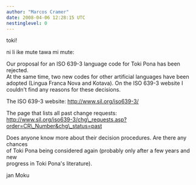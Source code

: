 ```yaml
---
author: "Marcos Cramer"
date: 2008-04-06 12:28:15 UTC
nestinglevel: 0
---
```

toki!  
  
ni li ike mute tawa mi mute:  
  
Our proposal for an ISO 639-3 language code for Toki Pona has been rejected.  
At the same time, two new codes for other artificial languages have been  
adopted (Lingua Franca Nova and Kotava). On the ISO 639-3 website I  
couldn't find any reasons for these decisions.  
  
The ISO 639-3 website: http://www.sil.org/iso639-3/  
  
The page that lists all past change requests:  
http://www.sil.org/iso639-3/chg\_requests.asp?order=CR\_Number&chg\_status=past  
  
Does anyone know more about their decision procedures. Are there any chances  
of Toki Pona being considered again (probably only after a few years and new  
progress in Toki Pona's literature).  
  
jan Moku